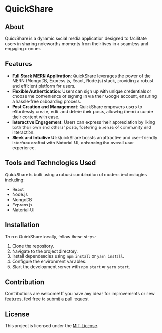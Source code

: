 # QuickShare

## About
QuickShare is a dynamic social media application designed to facilitate users in sharing noteworthy moments from their lives in a seamless and engaging manner.

## Features 
- **Full Stack MERN Application**: QuickShare leverages the power of the MERN (MongoDB, Express.js, React, Node.js) stack, providing a robust and efficient platform for users.
- **Flexible Authentication**: Users can sign up with unique credentials or choose the convenience of signing in via their Google account, ensuring a hassle-free onboarding process.
- **Post Creation and Management**: QuickShare empowers users to effortlessly create, edit, and delete their posts, allowing them to curate their content with ease.
- **Interactive Engagement**: Users can express their appreciation by liking both their own and others' posts, fostering a sense of community and interaction.
- **Sleek and Intuitive UI**: QuickShare boasts an attractive and user-friendly interface crafted with Material-UI, enhancing the overall user experience.

## Tools and Technologies Used 
QuickShare is built using a robust combination of modern technologies, including:
- React
- Node.js
- MongoDB
- Express.js
- Material-UI

## Installation
To run QuickShare locally, follow these steps:
1. Clone the repository.
2. Navigate to the project directory.
3. Install dependencies using `npm install` or `yarn install`.
4. Configure the environment variables.
5. Start the development server with `npm start` or `yarn start`.

## Contribution
Contributions are welcome! If you have any ideas for improvements or new features, feel free to submit a pull request.

## License
This project is licensed under the [MIT License](LICENSE).

